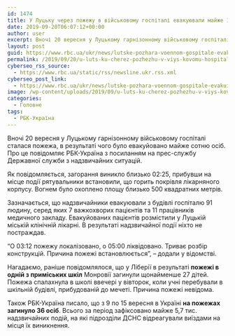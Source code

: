 ```yaml
---
id: 1474
title: У Луцьку через пожежу в військовому госпіталі евакуювали майже 100 осіб
date: 2019-09-20T06:07:12+00:00
author: user
excerpt: Вночі 20 вересня у Луцькому гарнізонному військовому госпіталі сталася пожежа, в результаті чого було евакуйовано майже сотню осіб. Про це повідомляє...
layout: post
guid: https://www.rbc.ua/ukr/news/lutske-pozhara-voennom-gospitale-evakuirovali-1568958852.html
permalink: /2019/09/20/u-luts-ku-cherez-pozhezhu-v-viys-kovomu-hospitali-evakuiuvaly-mayzhe-100-osib/
cyberseo_rss_source:
  - https://www.rbc.ua/static/rss/newsline.ukr.rss.xml
cyberseo_post_link:
  - https://www.rbc.ua/ukr/news/lutske-pozhara-voennom-gospitale-evakuirovali-1568958852.html
image: /wp-content/uploads/2019/09/u-luts-ku-cherez-pozhezhu-v-viys-kovomu-hospitali-evakuiuvaly-mayzhe-100-osib.jpg
categories:
  - Головне
tags:
  - РБК-Україна
---
```

Вночі 20 вересня у Луцькому гарнізонному військовому госпіталі сталася пожежа, в результаті чого було евакуйовано майже сотню осіб. Про це повідомляє РБК-Україна з посиланням на прес-службу Державної служби з надзвичайних ситуацій.

Як повідомляється, загорання виникло близько 02:25, прибувши на місце події рятувальники встановили, що горить покрівля лікарняного корпусу. Вогнем було охоплено площу близько 500 квадратних метрів.

Зазначається, що надзвичайники евакуювали з будівлі госпіталю 91 людину, серед яких 7 важкохворих пацієнтів та 11 працівників медичного закладу. Евакуйованих пацієнтів розмістили у Луцькій міській клінічній лікарні. В результаті надзвичайної події ніхто не постраждав.

&#8220;О 03:12 пожежу локалізовано, о 05:00 ліквідовано. Триває розбір конструкцій. Причина пожежі встановлюється&#8221;, &#8211; додали у відомстві.

Нагадаємо, раніше повідомлялося, що у Ліберії в результаті **пожежі в одній з приміських шкіл** Монровії загинули щонайменше 27 дітей. Пожежа спалахнула в школі ввечері у вівторок, коли учні перебували в шкільній будівлі, прибудованій до мечеті. Причина пожежі невідома.

Також РБК-Україна писало, що з 9 по 15 вересня в Україні **на пожежах загинуло 36 осіб**. Всього за період зафіксовано майже 5,7 тис. надзвичайних подій, на які підрозділи ДСНС відреагували виїздами на місця їх виникнення.